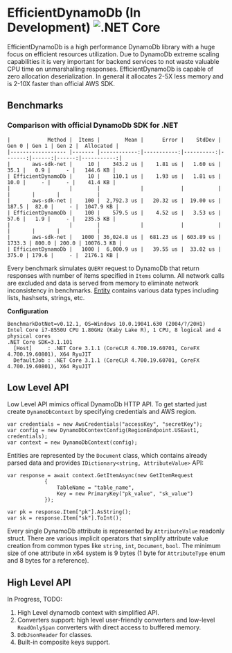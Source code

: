 # EfficientDynamoDb (In Development) ![.NET Core](https://github.com/AllocZero/EfficientDynamoDb/workflows/.NET%20Core/badge.svg)
EfficientDynamoDb is a high performance DynamoDb library with a huge focus on efficient resources utilization. Due to DynamoDb extreme scaling capabilities it is very important for backend services to not waste valuable CPU time on unmarshalling responses. EfficientDynamoDb is capable of zero allocation deserialization. In general it allocates 2-5X less memory and is 2-10X faster than official AWS SDK.

## Benchmarks

### Comparison with official DynamoDb SDK for .NET

 ```
|            Method |  Items |        Mean |      Error |    StdDev |  Gen 0 | Gen 1 | Gen 2 |  Allocated |
|------------------ |------- |------------:|-----------:|----------:|-------:|------:|------:|-----------:|
|       aws-sdk-net |     10 |    343.2 us |    1.81 us |   1.60 us |   35.1 |   0.9 |     - |   144.6 KB |
| EfficientDynamoDb |     10 |    110.1 us |    1.93 us |   1.81 us |   10.0 |     - |     - |    41.4 KB |
|                   |        |             |            |           |        |       |       |            |
|       aws-sdk-net |    100 |  2,792.3 us |   20.32 us |  19.00 us |  187.5 |  82.0 |     - |  1047.9 KB |
| EfficientDynamoDb |    100 |    579.5 us |    4.52 us |   3.53 us |   57.6 |   1.9 |     - |   235.5 KB |
|                   |        |             |            |           |        |       |       |            |
|       aws-sdk-net |   1000 | 36,024.8 us |  681.23 us | 603.89 us | 1733.3 | 800.0 | 200.0 | 10076.3 KB |
| EfficientDynamoDb |   1000 |  6,000.9 us |   39.55 us |  33.02 us |  375.0 | 179.6 |     - |  2176.1 KB |
 ```
 Every benchmark simulates `QUERY` request to DynamoDb that return responses with number of items specified in `Items` column. All network calls are excluded and data is served from memory to eliminate network inconsistency in benchmarks. [Entity](https://github.com/AllocZero/EfficientDynamoDb/blob/42d6ed914ae37be0c2ef6e4cba1334c7a27cade8/src/Benchmarks/AwsDdbSdk/Entities/MixedEntity.cs) contains various data types including lists, hashsets, strings, etc.
 
 **Configuration**
```
BenchmarkDotNet=v0.12.1, OS=Windows 10.0.19041.630 (2004/?/20H1)
Intel Core i7-8550U CPU 1.80GHz (Kaby Lake R), 1 CPU, 8 logical and 4 physical cores
.NET Core SDK=3.1.101
  [Host]     : .NET Core 3.1.1 (CoreCLR 4.700.19.60701, CoreFX 4.700.19.60801), X64 RyuJIT
  DefaultJob : .NET Core 3.1.1 (CoreCLR 4.700.19.60701, CoreFX 4.700.19.60801), X64 RyuJIT
```

## Low Level API

Low Level API mimics offical DynamoDb HTTP API. To get started just create `DynamoDbContext` by specifying credentials and AWS region.

```
var credentials = new AwsCredentials("accessKey", "secretKey");
var config = new DynamoDbContextConfig(RegionEndpoint.USEast1, credentials);
var context = new DynamoDbContext(config);
```

Entities are represented by the `Document` class, which contains already parsed data and provides `IDictionary<string, AttributeValue>` API:
```
var response = await context.GetItemAsync(new GetItemRequest
            {
                TableName = "table_name",
                Key = new PrimaryKey("pk_value", "sk_value")
            });

var pk = response.Item["pk"].AsString();
var sk = response.Item["sk"].ToInt();
```

Every single DynamoDb attribute is represented by `AttributeValue` readonly struct. There are various implicit operators that simplify attribute value creation from common types like `string`, `int`, `Document`, `bool`. The minimum size of one attribute in x64 system is 9 bytes (1 byte for `AttributeType` enum and 8 bytes for a reference).

## High Level API

In Progress,  TODO:
1. High Level dynamodb context with simplified API.
1. Converters support: high level user-friendly converters and low-level `ReadOnlySpan` converters with direct access to buffered memory.
1. `DdbJsonReader` for classes.
1. Built-in composite keys support.
